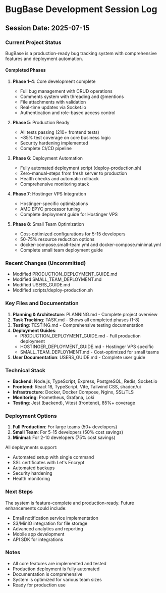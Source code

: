 # BugBase Development Session Log

## Session Date: 2025-07-15

### Current Project Status
BugBase is a production-ready bug tracking system with comprehensive features and deployment automation.

#### Completed Phases
1. **Phase 1-4**: Core development complete
   - Full bug management with CRUD operations
   - Comments system with threading and @mentions
   - File attachments with validation
   - Real-time updates via Socket.io
   - Authentication and role-based access control
   
2. **Phase 5**: Production Ready
   - All tests passing (210+ frontend tests)
   - ~85% test coverage on core business logic
   - Security hardening implemented
   - Complete CI/CD pipeline

3. **Phase 6**: Deployment Automation
   - Fully automated deployment script (deploy-production.sh)
   - Zero-manual-steps from fresh server to production
   - Health checks and automatic rollback
   - Comprehensive monitoring stack

4. **Phase 7**: Hostinger VPS Integration
   - Hostinger-specific optimizations
   - AMD EPYC processor tuning
   - Complete deployment guide for Hostinger VPS

5. **Phase 8**: Small Team Optimization
   - Cost-optimized configurations for 5-15 developers
   - 50-75% resource reduction options
   - docker-compose.small-team.yml and docker-compose.minimal.yml
   - Complete small team deployment guide

### Recent Changes (Uncommitted)
- Modified PRODUCTION_DEPLOYMENT_GUIDE.md
- Modified SMALL_TEAM_DEPLOYMENT.md
- Modified USERS_GUIDE.md
- Modified scripts/deploy-production.sh

### Key Files and Documentation
1. **Planning & Architecture**: PLANNING.md - Complete project overview
2. **Task Tracking**: TASK.md - Shows all completed phases (1-8)
3. **Testing**: TESTING.md - Comprehensive testing documentation
4. **Deployment Guides**:
   - PRODUCTION_DEPLOYMENT_GUIDE.md - Full production deployment
   - HOSTINGER_DEPLOYMENT_GUIDE.md - Hostinger VPS specific
   - SMALL_TEAM_DEPLOYMENT.md - Cost-optimized for small teams
5. **User Documentation**: USERS_GUIDE.md - Complete user guide

### Technical Stack
- **Backend**: Node.js, TypeScript, Express, PostgreSQL, Redis, Socket.io
- **Frontend**: React 18, TypeScript, Vite, Tailwind CSS, shadcn/ui
- **Infrastructure**: Docker, Docker Compose, Nginx, SSL/TLS
- **Monitoring**: Prometheus, Grafana, Loki
- **Testing**: Jest (backend), Vitest (frontend), 85%+ coverage

### Deployment Options
1. **Full Production**: For large teams (50+ developers)
2. **Small Team**: For 5-15 developers (50% cost savings)
3. **Minimal**: For 2-10 developers (75% cost savings)

All deployments support:
- Automated setup with single command
- SSL certificates with Let's Encrypt
- Automated backups
- Security hardening
- Health monitoring

### Next Steps
The system is feature-complete and production-ready. Future enhancements could include:
- Email notification service implementation
- S3/MinIO integration for file storage
- Advanced analytics and reporting
- Mobile app development
- API SDK for integrations

### Notes
- All core features are implemented and tested
- Production deployment is fully automated
- Documentation is comprehensive
- System is optimized for various team sizes
- Ready for production use